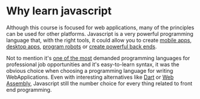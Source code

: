 # Why learn javascript

Although this course is focused for web applications, many of the principles can be used for other platforms. Javascript is a very powerful programming language that, with the right tools, it could allow you to create [mobile apps](https://reactnative.dev/), [desktop apps](https://www.electronjs.org/es/), [program robots](https://www.bouvet.no/bouvet-deler/utbrudd/learning-javascript-and-arduino-programming-with-johnny-five) or [create powerful back ends](https://expressjs.com/). 

Not to mention it's [one of the most](https://www.devjobsscanner.com/blog/top-8-most-demanded-languages-in-2022/) demanded programming languages for professional job opportunities and it's easy-to-learn syntax, it was the obvious choice when choosing a programming  language for writing WebApplications. Even with interesting alternatives like [Dart](https://dart.dev/) or [Web Assembly](https://webassembly.org/), Javascript still the number choice for every thing related to front end programming.